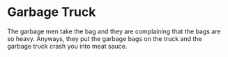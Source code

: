 # Garbage Truck

The garbage men take the bag and they are complaining that the bags are so heavy. Anyways, they put the garbage bags on the truck and the garbage truck crash you into meat sauce.